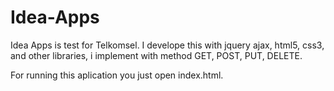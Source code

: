 # Idea-Apps

Idea Apps is test for Telkomsel. I develope this with jquery ajax, html5, css3,
and other libraries, i implement with method GET, POST, PUT, DELETE.

For running this aplication you just open index.html.